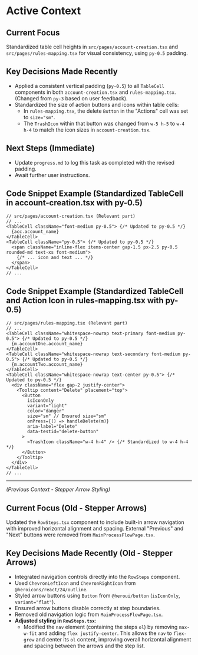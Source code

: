 # Active Context

## Current Focus

Standardized table cell heights in `src/pages/account-creation.tsx` and `src/pages/rules-mapping.tsx` for visual consistency, using `py-0.5` padding.

## Key Decisions Made Recently

- Applied a consistent vertical padding (`py-0.5`) to all `TableCell` components in both `account-creation.tsx` and `rules-mapping.tsx`. (Changed from `py-3` based on user feedback).
- Standardized the size of action buttons and icons within table cells:
  - In `rules-mapping.tsx`, the delete `Button` in the "Actions" cell was set to `size="sm"`.
  - The `TrashIcon` within that button was changed from `w-5 h-5` to `w-4 h-4` to match the icon sizes in `account-creation.tsx`.

## Next Steps (Immediate)

- Update `progress.md` to log this task as completed with the revised padding.
- Await further user instructions.

## Code Snippet Example (Standardized TableCell in account-creation.tsx with py-0.5)

```tsx
// src/pages/account-creation.tsx (Relevant part)
// ...
<TableCell className="font-medium py-0.5"> {/* Updated to py-0.5 */}
  {acc.account_name}
</TableCell>
<TableCell className="py-0.5"> {/* Updated to py-0.5 */}
  <span className="inline-flex items-center gap-1.5 px-2.5 py-0.5 rounded-md text-xs font-medium">
    {/* ... icon and text ... */}
  </span>
</TableCell>
// ...
```

## Code Snippet Example (Standardized TableCell and Action Icon in rules-mapping.tsx with py-0.5)

```tsx
// src/pages/rules-mapping.tsx (Relevant part)
// ...
<TableCell className="whitespace-nowrap text-primary font-medium py-0.5"> {/* Updated to py-0.5 */}
  {m.accountOne.account_name}
</TableCell>
<TableCell className="whitespace-nowrap text-secondary font-medium py-0.5"> {/* Updated to py-0.5 */}
  {m.accountTwo.account_name}
</TableCell>
<TableCell className="whitespace-nowrap text-center py-0.5"> {/* Updated to py-0.5 */}
  <div className="flex gap-2 justify-center">
    <Tooltip content="Delete" placement="top">
      <Button
        isIconOnly
        variant="light"
        color="danger"
        size="sm" // Ensured size="sm"
        onPress={() => handleDelete(m)}
        aria-label="Delete"
        data-testid="delete-button"
      >
        <TrashIcon className="w-4 h-4" /> {/* Standardized to w-4 h-4 */}
      </Button>
    </Tooltip>
  </div>
</TableCell>
// ...
```

---

_(Previous Context - Stepper Arrow Styling)_

## Current Focus (Old - Stepper Arrows)

Updated the `RowSteps.tsx` component to include built-in arrow navigation with improved horizontal alignment and spacing. External "Previous" and "Next" buttons were removed from `MainProcessFlowPage.tsx`.

## Key Decisions Made Recently (Old - Stepper Arrows)

- Integrated navigation controls directly into the `RowSteps` component.
- Used `ChevronLeftIcon` and `ChevronRightIcon` from `@heroicons/react/24/outline`.
- Styled arrow buttons using `Button` from `@heroui/button` (`isIconOnly`, `variant="flat"`).
- Ensured arrow buttons disable correctly at step boundaries.
- Removed old navigation logic from `MainProcessFlowPage.tsx`.
- **Adjusted styling in `RowSteps.tsx`**:
  - Modified the `nav` element (containing the steps `ol`) by removing `max-w-fit` and adding `flex justify-center`. This allows the `nav` to `flex-grow` and center its `ol` content, improving overall horizontal alignment and spacing between the arrows and the step list.
